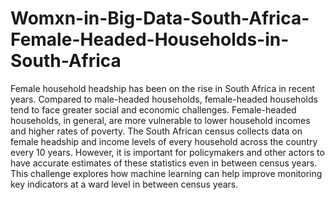 # Womxn-in-Big-Data-South-Africa-Female-Headed-Households-in-South-Africa
Female household headship has been on the rise in South Africa in recent years. Compared to male-headed households, female-headed households tend to face greater social and economic challenges. Female-headed households, in general, are more vulnerable to lower household incomes and higher rates of poverty.  The South African census collects data on female headship and income levels of every household across the country every 10 years. However, it is important for policymakers and other actors to have accurate estimates of these statistics even in between census years. This challenge explores how machine learning can help improve monitoring key indicators at a ward level in between census years.
